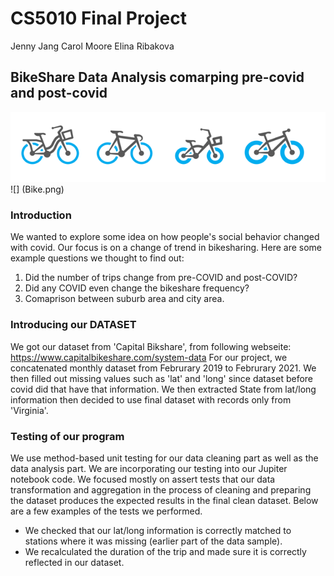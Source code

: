 # CS5010 Final Project

Jenny Jang
Carol Moore
Elina Ribakova 

## BikeShare Data Analysis comarping pre-covid and post-covid

<img src="/bike.png">
![] (Bike.png)

### Introduction

We wanted to explore some idea on how people's social behavior changed with covid. Our focus is on a change of trend in bikesharing. Here are some example questions we thought to find out:

1. Did the number of trips change from pre-COVID and post-COVID?
2. Did any COVID even change the bikeshare frequency?
3. Comaprison between suburb area and city area.


### Introducing our DATASET

We got our dataset from 'Capital Bikshare', from following webseite: https://www.capitalbikeshare.com/system-data
For our project, we concatenated monthly dataset from Februrary 2019 to Februrary 2021. We then filled out missing values such as 'lat' and 'long' since dataset before covid did that have that information. We then extracted State from lat/long information then decided to use final dataset with records only from 'Virginia'.


### Testing of our program 

We use method-based unit testing for our data cleaning part as well as the data analysis part. We are incorporating our testing into our Jupiter notebook code. We focused mostly on assert tests that our data transformation and aggregation in the process of cleaning and preparing the dataset produces the expected results in the final clean dataset. Below are a few examples of the tests we performed. 
* We checked that our lat/long information is correctly matched to stations where it was missing (earlier part of the data sample). 
* We recalculated the duration of the trip and made sure it is correctly reflected in our dataset. 


